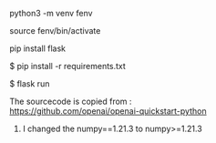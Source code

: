 python3 -m venv fenv

source fenv/bin/activate

pip install flask

$ pip install -r requirements.txt

$ flask run

The sourcecode is copied from :  
https://github.com/openai/openai-quickstart-python 

1) I changed the numpy==1.21.3 to numpy>=1.21.3
